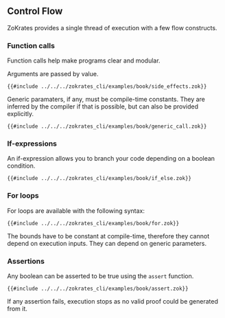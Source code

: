 ## Control Flow

ZoKrates provides a single thread of execution with a few flow constructs.

### Function calls

Function calls help make programs clear and modular.

Arguments are passed by value.

```zokrates
{{#include ../../../zokrates_cli/examples/book/side_effects.zok}}
```

Generic paramaters, if any, must be compile-time constants. They are inferred by the compiler if that is possible, but can also be provided explicitly.

```zokrates
{{#include ../../../zokrates_cli/examples/book/generic_call.zok}}
```

### If-expressions

An if-expression allows you to branch your code depending on a boolean condition.

```zokrates
{{#include ../../../zokrates_cli/examples/book/if_else.zok}}
```

### For loops

For loops are available with the following syntax:

```zokrates
{{#include ../../../zokrates_cli/examples/book/for.zok}}
```

The bounds have to be constant at compile-time, therefore they cannot depend on execution inputs. They can depend on generic parameters.

### Assertions

Any boolean can be asserted to be true using the `assert` function.

```zokrates
{{#include ../../../zokrates_cli/examples/book/assert.zok}}
```

If any assertion fails, execution stops as no valid proof could be generated from it.
